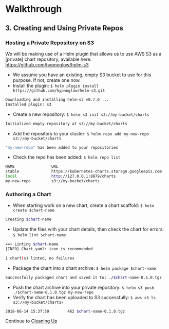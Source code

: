 # Walkthrough
## 3. Creating and Using Private Repos
### Hosting a Private Repository on S3
We will be making use of a Helm plugin that allows us to use AWS S3 as a [private] chart repository, available here: https://github.com/hypnoglow/helm-s3
* We assume you have an existing, empty S3 bucket to use for this purpose. If not, create one now.
* Install the plugin:
`$ helm plugin install https://github.com/hypnoglow/helm-s3.git`
```bash
Downloading and installing helm-s3 v0.7.0 ...
Installed plugin: s3
```
* Create a new repository:
`$ helm s3 init s3://my-bucket/charts`
```bash
Initialized empty repository at s3://my-bucket/charts
```
* Add the repository to your cluster:
`$ helm repo add my-new-repo s3://my-bucket/charts`
```bash
"my-new-repo" has been added to your repositories
```
* Check the repo has been added:
`$ helm repo list`
```bash
NAME            	URL
stable          	https://kubernetes-charts.storage.googleapis.com
local           	http://127.0.0.1:8879/charts
my-new-repo     	s3://my-bucket/charts
```
### Authoring a Chart
* When starting work on a new chart, create a chart scaffold:
`$ helm create $chart-name`
```bash
Creating $chart-name
```
* Update the files with your chart details, then check the chart for errors:
`$ helm lint $chart-name`
```bash
==> Linting $chart-name
[INFO] Chart.yaml: icon is recommended

1 chart(s) linted, no failures
```
* Package the chart into a chart archive:
`$ helm package $chart-name`
```bash
Successfully packaged chart and saved it to: ./$chart-name-0.1.0.tgz
```
* Push the chart archive into your private repository:
`$ helm s3 push ./$chart-name-0.1.0.tgz my-new-repo`
* Verify the chart has been uploaded to S3 successfully:
`$ aws s3 ls s3://my-bucket/charts/`
```bash
2018-06-14 15:37:50        462 $chart-name-0.1.0.tgz
```

Continue to [Cleaning Up](Walkthrough-4-Clean-Up.md)